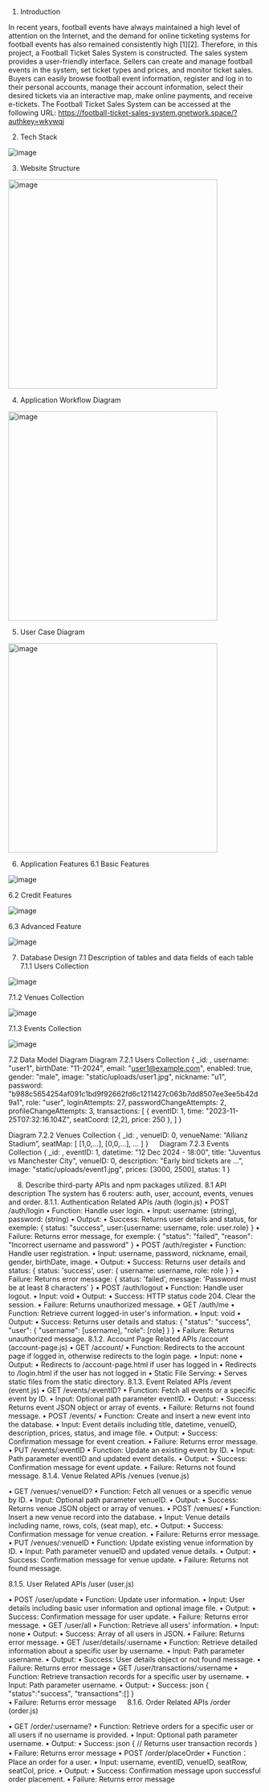1. Introduction

In recent years, football events have always maintained a high level of attention on the Internet, and the demand for online ticketing systems for football events has also remained consistently high [1][2]. Therefore, in this project, a Football Ticket Sales System is constructed. The sales system provides a user-friendly interface.
Sellers can create and manage football events in the system, set ticket types and prices, and monitor ticket sales. Buyers can easily browse football event information, register and log in to their personal accounts, manage their account information, select their desired tickets via an interactive map, make online payments, and receive e-tickets.
The Football Ticket Sales System can be accessed at the following URL: https://football-ticket-sales-system.gnetwork.space/?authkey=wkywqj

2. Tech Stack

![image](https://github.com/user-attachments/assets/c11da9e2-ca0a-44fd-91f7-fc7b0d92fe64)

3. Website Structure

<img width="416" alt="image" src="https://github.com/user-attachments/assets/8210d480-631f-402d-816b-bd7d186ff4ac" />

4. Application Workflow Diagram

<img width="416" alt="image" src="https://github.com/user-attachments/assets/c06c5aba-47af-47a2-835f-6a89bf76ab55" />

5. User Case Diagram

<img width="416" alt="image" src="https://github.com/user-attachments/assets/50af1d3d-d1cc-4ffb-9350-31e58319db6a" />

6. Application Features
6.1 Basic Features

![image](https://github.com/user-attachments/assets/719a65a3-dcc1-4aeb-bbc2-414d32345e46)

6.2 Credit Features

![image](https://github.com/user-attachments/assets/9bb10689-0c34-4529-86b6-3e2ecb09df08)

6.3 Advanced Feature

![image](https://github.com/user-attachments/assets/8dc96d4f-6519-4731-b718-2cb182580c9a)

7. Database Design
7.1 Description of tables and data fields of each table
7.1.1 Users Collection

![image](https://github.com/user-attachments/assets/e1dc171b-57d9-48f3-825f-2a6e40d98eb2)

7.1.2 Venues Collection

![image](https://github.com/user-attachments/assets/2be61704-268b-46f1-9c17-260430ea7dc1)

7.1.3 Events Collection

![image](https://github.com/user-attachments/assets/72bd68d3-349a-4839-bbe7-a22f53990ab9)

7.2 Data Model Diagram
Diagram 7.2.1 Users Collection
{
  _id: <ObjectId1>,
  username: "user1",
  birthDate: "11-2024",
  email: "user1@example.com",
  enabled: true,
  gender: "male",
  image: "static/uploads/user1.jpg",
  nickname: "u1",
  password: "b988c5654254af091c1bd9f92662fd6c1211427c063b7dd8507ee3ee5b42d9a1",
  role: "user",
  loginAttempts: 27,
  passwordChangeAttempts: 2,
  profileChangeAttempts: 3,
  transactions: [
    {
      eventID: 1,
      time: "2023-11-25T07:32:16.104Z",
      seatCoord: [2,2],
      price: 250
    },
  ]
}

Diagram 7.2.2 Venues Collection
{
  _id: <ObjectId1>,
  venueID: 0,
  venueName: “Allianz Stadium”,
  seatMap: [
    [1,0,...],
    [0,0,...],
    ...
  ]
}
 
Diagram 7.2.3 Events Collection
{
  _id: <ObjectId1>,
  eventID: 1,
  datetime: "12 Dec 2024 - 18:00",
  title: "Juventus vs Manchester City",
  venueID: 0,
  description: "Early bird tickets are …",
  image: "static/uploads/event1.jpg",
  prices: [3000, 2500],
  status: 1
}

 
8. Describe third-party APIs and npm packages utilized.
8.1 API description
The system has 6 routers: auth, user, account, events, venues and order.
8.1.1. Authentication Related APIs /auth (login.js)
•	POST /auth/login
•	Function: Handle user login.
•	Input: username: (string), password: (string)
•	Output:
•	Success: Returns user details and status, for exemple: { status: "success", user:{username: username, role: user.role} }
•	Failure: Returns error message, for exemple: { "status": "failed", "reason": "Incorrect username and password" }
•	POST /auth/register
•	Function: Handle user registration.
•	Input: username, password, nickname, email, gender, birthDate, image.
•	Output:
•	Success: Returns user details and status: { status: 'success', user: { username: username, role: role } }
•	Failure: Returns error message: { status: 'failed', message: 'Password must be at least 8 characters' }
•	POST /auth/logout
•	Function: Handle user logout.
•	Input: void
•	Output:
•	Success: HTTP status code 204. Clear the session.
•	Failure: Returns unauthorized message.
•	GET /auth/me
•	Function: Retrieve current logged-in user's information.
•	Input: void
•	Output:
•	Success: Returns user details and status: { "status": "success", "user": { "username": [username], "role": [role] } }
•	Failure: Returns unauthorized message.
8.1.2. Account Page Related APIs /account (account-page.js)
•	GET /account/
•	Function: Redirects to the account page if logged in, otherwise redirects to the login page.
•	Input: none
•	Output:
•	Redirects to /account-page.html if user has logged in
•	Redirects to /login.html if the user has not logged in
•	Static File Serving:
•	Serves static files from the static directory.
8.1.3. Event Related APIs /event (event.js)
•	GET /events/:eventID?
•	Function: Fetch all events or a specific event by ID.
•	Input: Optional path parameter eventID.
•	Output:
•	Success: Returns event JSON object or array of events.
•	Failure: Returns not found message.
•	POST /events/
•	Function: Create and insert a new event into the database.
•	Input: Event details including title, datetime, venueID, description, prices, status, and image file.
•	Output:
•	Success: Confirmation message for event creation.
•	Failure: Returns error message.
•	PUT /events/:eventID
•	Function: Update an existing event by ID.
•	Input: Path parameter eventID and updated event details.
•	Output:
•	Success: Confirmation message for event update.
•	Failure: Returns not found message.
8.1.4. Venue Related APIs /venues (venue.js)

•	GET /venues/:venueID?
•	Function: Fetch all venues or a specific venue by ID.
•	Input: Optional path parameter venueID.
•	Output:
•	Success: Returns venue JSON object or array of venues.
•	POST /venues/
•	Function: Insert a new venue record into the database.
•	Input: Venue details including name, rows, cols, (seat map), etc.
•	Output:
•	Success: Confirmation message for venue creation.
•	Failure: Returns error message.
•	PUT /venues/:venueID
•	Function: Update existing venue information by ID.
•	Input: Path parameter venueID and updated venue details.
•	Output:
•	Success: Confirmation message for venue update.
•	Failure: Returns not found message.

8.1.5. User Related APIs /user (user.js)

•	POST /user/update
•	Function: Update user information.
•	Input: User details including basic user information and optional image file.
•	Output:
•	Success: Confirmation message for user update.
•	Failure: Returns error message.
•	GET /user/all
•	Function: Retrieve all users' information.
•	Input: none
•	Output: 
•	Success: Array of all users in JSON.
•	Failure: Returns error message.
•	GET /user/details/:username
•	Function: Retrieve detailed information about a specific user by username.
•	Input: Path parameter username.
•	Output:
•	Success: User details object or not found message.
•	Failure: Returns error message
•	GET /user/transactions/:username
•	Function: Retrieve transaction records for a specific user by username.
•	Input: Path parameter username.
•	Output:
•	Success: json   {   "status":"success",   "transactions":[]   }   
•	Failure: Returns error message
 
8.1.6. Order Related APIs /order (order.js)

•	GET /order/:username?
•	Function: Retrieve orders for a specific user or all users if no username is provided.
•	Input: Optional path parameter username.
•	Output:
•	Success: json  {  // Returns user transaction records  }  
•	Failure: Returns error message
•	POST /order/placeOrder
•	Function：Place an order for a user.
•	Input: username, eventID, venueID, seatRow, seatCol, price.
•	Output: 
•	Success: Confirmation message upon successful order placement.
•	Failure: Returns error message
